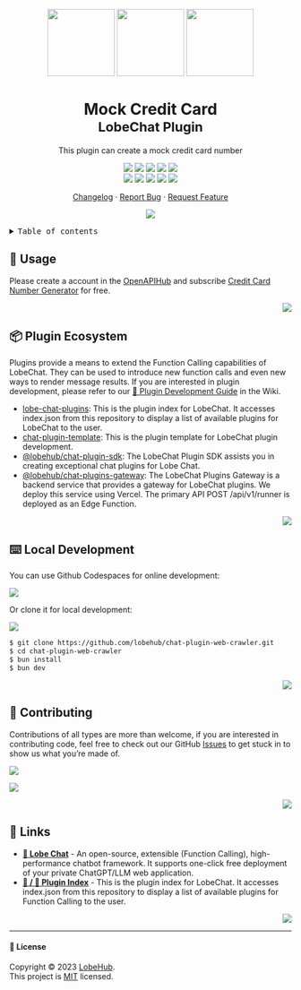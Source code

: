 <a name="readme-top"></a>

<div align="center">

<img height="120" src="https://registry.npmmirror.com/@lobehub/assets-emoji/1.3.0/files/assets/puzzle-piece.webp">
<img height="120" src="https://gw.alipayobjects.com/zos/kitchen/qJ3l3EPsdW/split.svg">
<img height="120" src="https://registry.npmmirror.com/@lobehub/assets-emoji/1.3.0/files/assets/credit-card.webp">

<h1>Mock Credit Card<br/><sup>LobeChat Plugin</sup></h1>

This plugin can create a mock credit card number

[![][🤯-🧩-lobehub-shield]][🤯-🧩-lobehub-link]
[![][github-release-shield]][github-release-link]
[![][github-releasedate-shield]][github-releasedate-link]
[![][github-action-test-shield]][github-action-test-link]
[![][github-action-release-shield]][github-action-release-link]<br/>
[![][github-contributors-shield]][github-contributors-link]
[![][github-forks-shield]][github-forks-link]
[![][github-stars-shield]][github-stars-link]
[![][github-issues-shield]][github-issues-link]
[![][github-license-shield]][github-license-link]

[Changelog](./CHANGELOG.md) · [Report Bug][github-issues-link] · [Request Feature][github-issues-link]

![](https://raw.githubusercontent.com/andreasbm/readme/master/assets/lines/rainbow.png)

</div>

<details>
<summary><kbd>Table of contents</kbd></summary>

#### TOC

- [🤯 Usage](#-usage)
- [📦 Plugin Ecosystem](#-plugin-ecosystem)
- [⌨️ Local Development](#️-local-development)
- [🤝 Contributing](#-contributing)
- [🔗 Links](#-links)

####

</details>

## 🤯 Usage

Please create a account in the [OpenAPIHub](https://www.openapihub.com) and subscribe [Credit Card Number Generator](https://hub.openapihub.com/zh-cn/v/dev-geeks-7gz88/api/credit-card-number-generator-s9s6b/readme) for free.

<div align="right">

[![][back-to-top]](#readme-top)

</div>

## 📦 Plugin Ecosystem

Plugins provide a means to extend the Function Calling capabilities of LobeChat. They can be used to introduce new function calls and even new ways to render message results. If you are interested in plugin development, please refer to our [📘 Plugin Development Guide](https://github.com/lobehub/lobe-chat/wiki/Plugin-Development) in the Wiki.

- [lobe-chat-plugins][lobe-chat-plugins]: This is the plugin index for LobeChat. It accesses index.json from this repository to display a list of available plugins for LobeChat to the user.
- [chat-plugin-template][chat-plugin-template]: This is the plugin template for LobeChat plugin development.
- [@lobehub/chat-plugin-sdk][chat-plugin-sdk]: The LobeChat Plugin SDK assists you in creating exceptional chat plugins for Lobe Chat.
- [@lobehub/chat-plugins-gateway][chat-plugins-gateway]: The LobeChat Plugins Gateway is a backend service that provides a gateway for LobeChat plugins. We deploy this service using Vercel. The primary API POST /api/v1/runner is deployed as an Edge Function.

<div align="right">

[![][back-to-top]](#readme-top)

</div>

## ⌨️ Local Development

You can use Github Codespaces for online development:

[![][github-codespace-shield]][github-codespace-link]

Or clone it for local development:

[![][bun-shield]][bun-link]

```bash
$ git clone https://github.com/lobehub/chat-plugin-web-crawler.git
$ cd chat-plugin-web-crawler
$ bun install
$ bun dev
```

<div align="right">

[![][back-to-top]](#readme-top)

</div>

## 🤝 Contributing

Contributions of all types are more than welcome, if you are interested in contributing code, feel free to check out our GitHub [Issues][github-issues-link] to get stuck in to show us what you’re made of.

[![][pr-welcome-shield]][pr-welcome-link]

[![][github-contrib-shield]][github-contrib-link]

<div align="right">

[![][back-to-top]](#readme-top)

</div>

## 🔗 Links

- **[🤖 Lobe Chat](https://github.com/lobehub/lobe-chat)** - An open-source, extensible (Function Calling), high-performance chatbot framework. It supports one-click free deployment of your private ChatGPT/LLM web application.
- **[🧩 / 🏪 Plugin Index](https://github.com/lobehub/lobe-chat-plugins)** - This is the plugin index for LobeChat. It accesses index.json from this repository to display a list of available plugins for Function Calling to the user.

<div align="right">

[![][back-to-top]](#readme-top)

</div>

---

#### 📝 License

Copyright © 2023 [LobeHub][profile-link]. <br />
This project is [MIT](./LICENSE) licensed.

<!-- LINK GROUP -->

[🤯-🧩-lobehub-link]: https://github.com/lobehub/lobe-chat-plugins
[🤯-🧩-lobehub-shield]: https://img.shields.io/badge/%F0%9F%A4%AF%20%26%20%F0%9F%A7%A9%20LobeHub-Plugin-95f3d9?labelColor=black&style=flat-square
[back-to-top]: https://img.shields.io/badge/-BACK_TO_TOP-black?style=flat-square
[bun-link]: https://bun.sh
[bun-shield]: https://img.shields.io/badge/-speedup%20with%20bun-black?logo=bun&style=for-the-badge
[chat-plugin-sdk]: https://github.com/lobehub/chat-plugin-sdk
[chat-plugin-template]: https://github.com/lobehub/chat-plugin-
[chat-plugins-gateway]: https://github.com/lobehub/chat-plugins-gateway
[github-action-release-link]: https://github.com/lobehub/chat-plugin-web-crawler/actions/workflows/release.yml
[github-action-release-shield]: https://img.shields.io/github/actions/workflow/status/lobehub/chat-plugin-web-crawler/release.yml?label=release&labelColor=black&logo=githubactions&logoColor=white&style=flat-square
[github-action-test-link]: https://github.com/lobehub/chat-plugin-web-crawler/actions/workflows/test.yml
[github-action-test-shield]: https://img.shields.io/github/actions/workflow/status/lobehub/chat-plugin-web-crawler/test.yml?label=test&labelColor=black&logo=githubactions&logoColor=white&style=flat-square
[github-codespace-link]: https://codespaces.new/lobehub/chat-plugin-web-crawler
[github-codespace-shield]: https://github.com/codespaces/badge.svg
[github-contrib-link]: https://github.com/lobehub/chat-plugin-web-crawler/graphs/contributors
[github-contrib-shield]: https://contrib.rocks/image?repo=lobehub%2Fchat-plugin-web-crawler
[github-contributors-link]: https://github.com/lobehub/chat-plugin-web-crawler/graphs/contributors
[github-contributors-shield]: https://img.shields.io/github/contributors/lobehub/chat-plugin-web-crawler?color=c4f042&labelColor=black&style=flat-square
[github-forks-link]: https://github.com/lobehub/chat-plugin-web-crawler/network/members
[github-forks-shield]: https://img.shields.io/github/forks/lobehub/chat-plugin-web-crawler?color=8ae8ff&labelColor=black&style=flat-square
[github-issues-link]: https://github.com/lobehub/chat-plugin-web-crawler/issues
[github-issues-shield]: https://img.shields.io/github/issues/lobehub/chat-plugin-web-crawler?color=ff80eb&labelColor=black&style=flat-square
[github-license-link]: https://github.com/lobehub/chat-plugin-web-crawler/blob/main/LICENSE
[github-license-shield]: https://img.shields.io/github/license/lobehub/chat-plugin-web-crawler?color=white&labelColor=black&style=flat-square
[github-release-link]: https://github.com/lobehub/chat-plugin-web-crawler/releases
[github-release-shield]: https://img.shields.io/github/v/release/lobehub/chat-plugin-web-crawler?color=369eff&labelColor=black&logo=github&style=flat-square
[github-releasedate-link]: https://github.com/lobehub/chat-plugin-web-crawler/releases
[github-releasedate-shield]: https://img.shields.io/github/release-date/lobehub/chat-plugin-web-crawler?labelColor=black&style=flat-square
[github-stars-link]: https://github.com/lobehub/chat-plugin-web-crawler/network/stargazers
[github-stars-shield]: https://img.shields.io/github/stars/lobehub/chat-plugin-web-crawler?color=ffcb47&labelColor=black&style=flat-square
[lobe-chat-plugins]: https://github.com/lobehub/lobe-chat-plugins
[pr-welcome-link]: https://github.com/lobehub/chat-plugin-web-crawler/pulls
[pr-welcome-shield]: https://img.shields.io/badge/%F0%9F%A4%AF%20PR%20WELCOME-%E2%86%92-ffcb47?labelColor=black&style=for-the-badge
[profile-link]: https://github.com/lobehub

